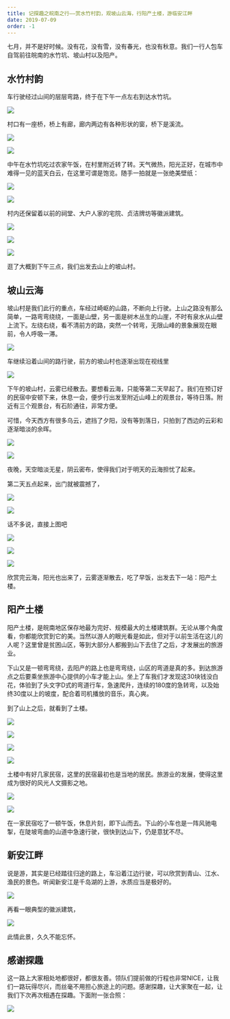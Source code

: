 ```yaml
---
title: 记探趣之皖南之行——赏水竹村韵，观坡山云海，行阳产土楼，游临安江畔
date: 2019-07-09
order: -1
---
```


七月，并不是好时候。没有花，没有雪，没有春光，也没有秋意。我们一行人包车自驾前往皖南的水竹坑、坡山村以及阳产。

## 水竹村韵

车行驶经过山间的层层弯路，终于在下午一点左右到达水竹坑。

![](/blog/imgs/19a70cbebaa88f0bbe1462ccc1339ece.jpg)

村口有一座桥，桥上有廊，廊内两边有各种形状的窗，桥下是溪流。

![](/blog/imgs/070263c4eb2276229855f27caa2cb419.jpg)

![](/blog/imgs/ae39fdd0488fe0990e341061718237c7.jpg)

中午在水竹坑吃过农家午饭，在村里附近转了转。天气微热，阳光正好，在城市中难得一见的蓝天白云，在这里可谓是饱览。随手一拍就是一张绝美壁纸：

![](/blog/imgs/12dd2e0c249c209a901291c68d3f59e7.jpg)

![](/blog/imgs/773bf61cd76d49aed2b5f36a981b295e.jpg)

村内还保留着以前的祠堂、大户人家的宅院、贞洁牌坊等徽派建筑。

![](/blog/imgs/e246a3c169d9b50f961a660488bfd319.jpg)

![](/blog/imgs/608c2a488dffbd363116357c0e75912e.jpg)

![](/blog/imgs/58d915b74aeac950cf5c037fdd88bed1.jpg)


逛了大概到下午三点，我们出发去山上的坡山村。

## 坡山云海

坡山村是我们此行的重点，车经过崎岖的山路，不断向上行驶。上山之路没有那么简单，一路弯弯绕绕，一面是山壁，另一面是树木丛生的山崖，不时有泉水从山壁上流下。左绕右绕，看不清前方的路，突然一个转弯，无限山峰的景象展现在眼前，令人呼吸一滞。

![](/blog/imgs/de5ccb4bb77a90c5ffb5d7d2f8d335c3.jpg)

车继续沿着山间的路行驶，前方的坡山村也逐渐出现在视线里

![](/blog/imgs/8b91e8b0b751cb2cb10fff2875f1ebd4.jpg)

下午的坡山村，云雾已经散去。要想看云海，只能等第二天早起了。我们在预订好的民宿中安顿下来，休息一会，便步行出发至附近山峰上的观景台，等待日落。附近有三个观景台，有石阶通往，非常方便。

可惜，今天西方有很多乌云，遮挡了夕阳，没有等到落日，只拍到了西边的云彩和逐渐暗淡的余晖。

![](/blog/imgs/05c9a3b05b5a671779fe60d2366b9596.jpg)

![](/blog/imgs/347864d7bf8019e4f63a9f2d083f6f53.jpg)

夜晚，天空暗淡无星，阴云密布，使得我们对于明天的云海担忧了起来。

第二天五点起来，出门就被震撼了，

![](/blog/imgs/5192ff0632cac6b1abd3b964f06669c2.jpg)

![](/blog/imgs/7228150f3b7223c63f91e4e2c9937c79.jpg)

话不多说，直接上图吧


![](/blog/imgs/3b7ef78e05afdbd81ec9c6c11f1a0a49.jpg)

![](/blog/imgs/8899f952780dfe7b4cfe6a7626372831.jpg)

![](/blog/imgs/d08a0d7a285e070312ba0494cd97c3af.jpg)

欣赏完云海，阳光也出来了，云雾逐渐散去，吃了早饭，出发去下一站：阳产土楼。

## 阳产土楼

阳产土楼，是皖南地区保存地最为完好、规模最大的土楼建筑群。无论从哪个角度看，你都能欣赏到它的美。当然以游人的眼光看是如此，但对于以前生活在这儿的人呢？这里曾是贫困山区，等到大部分人都搬到山下去住了之后，才发展出的旅游业。

下山又是一顿弯弯绕，去阳产的路上也是弯弯绕，山区的弯道是真的多。到达旅游点之后要乘坐旅游中心提供的小车才能上山。坐上了车我们才发现这30块钱没白花，体验到了头文字D式的弯道行车，急速爬升，连续的180度的急转弯，以及始终30度以上的坡度，配合着司机播放的音乐，真心爽。

到了山上之后，就看到了土楼。


![](/blog/imgs/5bf813366f257a8dc7dacfc4ac2e5ecc.jpg)


![](/blog/imgs/6c6645a65e06bc0689c0e2837fb12df1.jpg)

![](/blog/imgs/a9cfcd4e01b7f2bcc5aa7ead3bd2871f.jpg)

![](/blog/imgs/a78de7fb7b6e17499df17a5583d972e4.jpg)

土楼中有好几家民宿，这里的民宿最初也是当地的居民。旅游业的发展，使得这里成为很好的风光人文摄影之地。


![](/blog/imgs/19c67d1ed0be8eacf227ca050792e698.jpg)


![](/blog/imgs/5500ad86438f82901776985aa67b34ad.jpg)

在一家民宿吃了一顿午饭，休息片刻，即下山而去。下山的小车也是一阵风驰电掣，在陡坡弯曲的山道中急速行驶，很快到达山下，仍是意犹不尽。

## 新安江畔

说是游，其实是已经踏往归途的路上，车沿着江边行驶，可以欣赏到青山、江水、渔民的景色。听闻新安江是千岛湖的上游，水质应当是极好的。


![](/blog/imgs/5807142187d6c073539f478f276a397e.jpg)

再看一眼典型的徽派建筑，

![](/blog/imgs/7b600cb78ec52b584870c4c7915381b9.jpg)

此情此景，久久不能忘怀。

## 感谢探趣

这一路上大家相处地都很好，都很友善。领队们提前做的行程也非常NICE，让我们一路玩得尽兴，而丝毫不用担心旅途上的问题。感谢探趣，让大家聚在一起，让我们下次再次相遇在探趣。下面附一张合照：

![](/blog/imgs/1b401d430552583f6fd46d5eb83caf05.jpg)